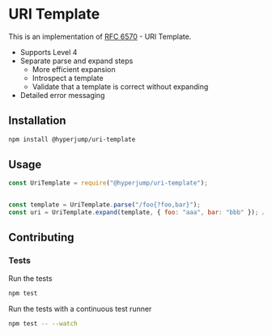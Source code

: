 # URI Template

This is an implementation of [RFC 6570](https://tools.ietf.org/html/rfc6570) -
URI Template.

* Supports Level 4
* Separate parse and expand steps
  * More efficient expansion
  * Introspect a template
  * Validate that a template is correct without expanding
* Detailed error messaging

Installation
------------

```bash
npm install @hyperjump/uri-template
```

Usage
-----

```javascript
const UriTemplate = require("@hyperjump/uri-template");


const template = UriTemplate.parse("/foo{?foo,bar}");
const uri = UriTemplate.expand(template, { foo: "aaa", bar: "bbb" }); // => /foo?foo=aaa&bar=bbb
```

Contributing
------------

### Tests

Run the tests

```bash
npm test
```

Run the tests with a continuous test runner
```bash
npm test -- --watch
```

